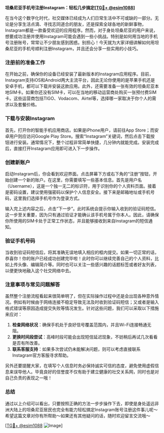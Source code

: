 **坦桑尼亚手机号注册Instagram：轻松几步搞定[[TG💪+ @esim1088](https://t.me/s/esim1088)]**

在当今这个数字化时代，社交媒体已经成为人们日常生活中不可或缺的一部分。无论是分享生活点滴、寻找志同道合的朋友，还是探索全球各地的新鲜事物，Instagram都是一款备受欢迎的应用程序。然而，对于身处坦桑尼亚的用户来说，想要成功注册并使用Instagram可能会遇到一些小挑战。特别是如何用当地的手机号注册账号，常常让不少朋友感到困惑。别担心！今天就为大家详细讲解如何用坦桑尼亚的手机号顺利注册Instagram，并且还会分享一些实用的小技巧。

### 注册前的准备工作

在开始之前，确保你的设备已经安装了最新版本的Instagram应用程序。目前，Instagram支持iOS和Android两大主流平台，因此无论你使用的是苹果手机还是安卓手机，都可以下载并安装这款应用。此外，还需要准备一张有效的坦桑尼亚本地SIM卡。如果你还没有SIM卡，可以在当地的移动运营商处购买一张预付费SIM卡。这些运营商包括TIGO、Vodacom、Airtel等，选择哪一家取决于你个人的需求以及套餐价格。

### 下载与安装Instagram

首先，打开你的智能手机应用商店。如果是iPhone用户，请前往App Store；而安卓用户则应访问Google Play Store。搜索“Instagram”关键词，然后点击下载按钮进行安装。通常情况下，整个过程非常简单快捷，几分钟内就能完成。安装完成后，直接打开Instagram应用即可进入下一步操作。

### 创建新账户

启动Instagram后，你会看到欢迎界面。点击屏幕下方或右下角的“注册”按钮，开始创建一个新的账户。在这里，你需要填写一些基本信息。首先是用户名（Username），这是一个独一无二的标识符，用于识别你的个人资料页面。接着是密码设置，建议使用强密码以保护个人信息安全。接下来是邮箱地址或手机号码，这里我们选择手机号作为登录方式。

输入完上述内容之后，点击“下一步”。此时系统会提示你输入收到的验证码短信。这一步至关重要，因为只有通过验证才能确认该手机号属于你本人。因此，请确保你所使用的SIM卡处于正常工作状态，并且能够接收到来自Instagram的短信通知。

### 验证手机号码

当收到验证码短信后，将其准确无误地填入相应的框内提交。如果一切正常的话，恭喜你！你的账户已经成功创建完毕啦！此时你可以继续完善自己的个人资料，比如上传头像、编辑简介等。同时也可以关注一些感兴趣的话题标签或者好友列表，以便更快地融入这个社交网络中去。

### 注意事项与常见问题解答

虽然整个注册流程看起来很简单明了，但在实际操作过程中还是会出现各种意外情况。例如有时候由于网络连接不稳定导致无法及时收到验证码短信；又或者是输入格式错误等原因造成提交失败等情况发生。针对这些问题，我们可以采取以下措施来应对：

1. **检查网络状况**：确保手机处于良好信号覆盖范围内，并且Wi-Fi连接畅通无阻。
2. **更换时间段尝试**：高峰时段可能会出现短信延迟现象，不妨稍后再试几次看看是否有所改善。
3. **联系客服支持**：如果多次尝试仍未能解决问题，则可以考虑直接联系Instagram官方客服寻求帮助。

另外还要提醒大家，在填写个人信息时务必保持诚实可信的态度，避免使用虚假信息来误导他人。毕竟良好的信誉度不仅有助于建立健康的社交关系网，同时也是对自己负责的表现之一哦！

### 总结

通过以上介绍可以看出，只要按照正确的方法一步步操作下去，即使是身处遥远非洲大陆上的坦桑尼亚居民也完全有能力轻松搞定Instagram账号注册这件事儿呢～希望这篇文章对你有所帮助～如果还有其他疑问的话，随时欢迎留言交流哦～

[[TG💪+ @esim1088](https://t.me/s/esim1088) ![Image](https://i.postimg.cc/4NQfJmqS/Snipaste-2025-05-13-00-14-12.png)]